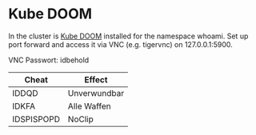 # Kube DOOM

In the cluster is [Kube DOOM](https://github.com/storax/kubedoom) installed for the namespace whoami.
Set up port forward and access it via VNC (e.g. tigervnc) on 127.0.0.1:5900.

VNC Passwort: idbehold

| Cheat | Effect |
| --- | --- |
| IDDQD | Unverwundbar |
| IDKFA | Alle Waffen |
| IDSPISPOPD | NoClip |
